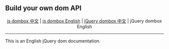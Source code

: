 ## Build your own dom API
<p align="center">
  <a href="https://github.com/yingjieweb/dombox">js dombox 中文</a> |
  <a href="https://github.com/yingjieweb/dombox/tree/master/lang/english/jsdom">js dombox English</a> |
  <a href="https://github.com/yingjieweb/dombox/tree/master/lang/chinese/jqdom">jQuery dombox 中文</a> |
  <span>jQuery dombox English</span>
</p>

------

This is an English jQuery dom documentation.